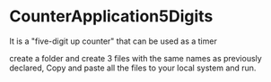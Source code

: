 # CounterApplication5Digits
It is a "five-digit up counter" that can be used as a timer

create a folder and create 3 files with the same names as previously declared, 
Copy and paste all the files to your local system and run.
